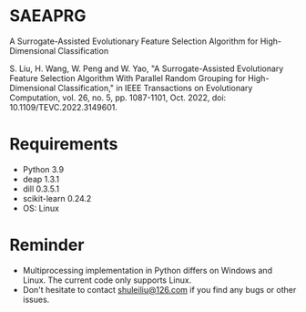 # SAEAPRG
A Surrogate-Assisted Evolutionary Feature Selection Algorithm for High-Dimensional Classification


S. Liu, H. Wang, W. Peng and W. Yao, "A Surrogate-Assisted Evolutionary Feature Selection Algorithm With Parallel Random Grouping for High-Dimensional Classification," in IEEE Transactions on Evolutionary Computation, vol. 26, no. 5, pp. 1087-1101, Oct. 2022, doi: 10.1109/TEVC.2022.3149601.

# Requirements
- Python 3.9
- deap 1.3.1
- dill 0.3.5.1
- scikit-learn 0.24.2
- OS: Linux

# Reminder
- Multiprocessing implementation in Python differs on Windows and Linux. The current code only supports Linux.
- Don't hesitate to contact shuleiliu@126.com if you find any bugs or other issues.

